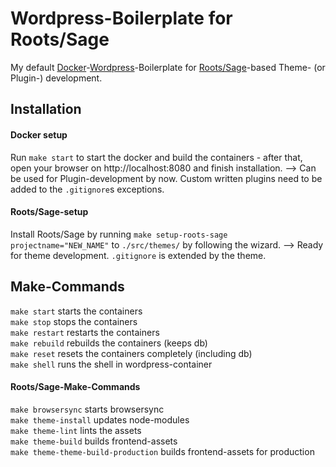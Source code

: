 # Wordpress-Boilerplate for Roots/Sage
My default [Docker](https://www.docker.com/)-[Wordpress](https://wordpress.org/)-Boilerplate for [Roots/Sage](https://github.com/roots/sage)-based Theme- (or Plugin-) development.

## Installation
#### Docker setup
Run ```make start``` to start the docker and build the containers - after that, open your browser on http://localhost:8080 and finish installation.
 --> Can be used for Plugin-development by now. Custom written plugins need to be added to the `.gitignore`s exceptions.

#### Roots/Sage-setup
Install Roots/Sage by running ```make setup-roots-sage projectname="NEW_NAME"``` to `./src/themes/` by following the wizard.
--> Ready for theme development. `.gitignore` is extended by the theme.

## Make-Commands
``make start`` starts the containers<br>
``make stop`` stops the containers<br>
``make restart`` restarts the containers<br>
``make rebuild`` rebuilds the containers (keeps db)<br>
``make reset`` resets the containers completely (including db)<br>
``make shell`` runs the shell in wordpress-container

#### Roots/Sage-Make-Commands
``make browsersync`` starts browsersync<br>
``make theme-install`` updates node-modules<br>
``make theme-lint`` lints the assets<br>
``make theme-build`` builds frontend-assets<br>
``make theme-theme-build-production`` builds frontend-assets for production<br>
